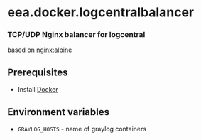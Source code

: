 # eea.docker.logcentralbalancer
### TCP/UDP Nginx balancer for logcentral

based on [nginx:alpine](https://github.com/nginxinc/docker-nginx/tree/master/stable/alpine)

## Prerequisites

- Install [Docker](https://docs.docker.com/installation/)

## Environment variables

* ```GRAYLOG_HOSTS``` - name of graylog containers

